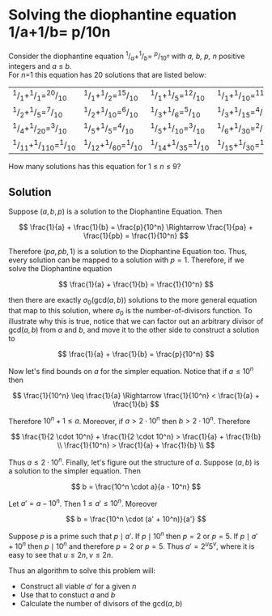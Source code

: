 # Solving the diophantine equation 1/a+1/b= p/10n

Consider the diophantine equation <sup>1</sup>/<sub><var>a</var></sub>+<sup>1</sup>/<sub><var>b</var></sub>= <sup><var>p</var></sup>/<sub>10<sup><var>n</var></sup></sub> with <var>a, b, p, n</var> positive integers and <var>a</var> ≤ <var>b</var>.<br />
For <var>n</var>=1 this equation has 20 solutions that are listed below:
<table><tr><td width="120"><sup>1</sup>/<sub>1</sub>+<sup>1</sup>/<sub>1</sub>=<sup>20</sup>/<sub>10</sub></td>
<td width="120"><sup>1</sup>/<sub>1</sub>+<sup>1</sup>/<sub>2</sub>=<sup>15</sup>/<sub>10</sub></td>
<td width="120"><sup>1</sup>/<sub>1</sub>+<sup>1</sup>/<sub>5</sub>=<sup>12</sup>/<sub>10</sub></td>
<td width="120"><sup>1</sup>/<sub>1</sub>+<sup>1</sup>/<sub>10</sub>=<sup>11</sup>/<sub>10</sub></td>
<td width="120"><sup>1</sup>/<sub>2</sub>+<sup>1</sup>/<sub>2</sub>=<sup>10</sup>/<sub>10</sub></td>
</tr><tr><td width="120"><sup>1</sup>/<sub>2</sub>+<sup>1</sup>/<sub>5</sub>=<sup>7</sup>/<sub>10</sub></td>
<td width="120"><sup>1</sup>/<sub>2</sub>+<sup>1</sup>/<sub>10</sub>=<sup>6</sup>/<sub>10</sub></td>
<td width="120"><sup>1</sup>/<sub>3</sub>+<sup>1</sup>/<sub>6</sub>=<sup>5</sup>/<sub>10</sub></td>
<td width="120"><sup>1</sup>/<sub>3</sub>+<sup>1</sup>/<sub>15</sub>=<sup>4</sup>/<sub>10</sub></td>
<td width="120"><sup>1</sup>/<sub>4</sub>+<sup>1</sup>/<sub>4</sub>=<sup>5</sup>/<sub>10</sub></td>
</tr><tr><td width="120"><sup>1</sup>/<sub>4</sub>+<sup>1</sup>/<sub>20</sub>=<sup>3</sup>/<sub>10</sub></td>
<td width="120"><sup>1</sup>/<sub>5</sub>+<sup>1</sup>/<sub>5</sub>=<sup>4</sup>/<sub>10</sub></td>
<td width="120"><sup>1</sup>/<sub>5</sub>+<sup>1</sup>/<sub>10</sub>=<sup>3</sup>/<sub>10</sub></td>
<td width="120"><sup>1</sup>/<sub>6</sub>+<sup>1</sup>/<sub>30</sub>=<sup>2</sup>/<sub>10</sub></td>
<td width="120"><sup>1</sup>/<sub>10</sub>+<sup>1</sup>/<sub>10</sub>=<sup>2</sup>/<sub>10</sub></td>
</tr><tr><td width="120"><sup>1</sup>/<sub>11</sub>+<sup>1</sup>/<sub>110</sub>=<sup>1</sup>/<sub>10</sub></td>
<td width="120"><sup>1</sup>/<sub>12</sub>+<sup>1</sup>/<sub>60</sub>=<sup>1</sup>/<sub>10</sub></td>
<td width="120"><sup>1</sup>/<sub>14</sub>+<sup>1</sup>/<sub>35</sub>=<sup>1</sup>/<sub>10</sub></td>
<td width="120"><sup>1</sup>/<sub>15</sub>+<sup>1</sup>/<sub>30</sub>=<sup>1</sup>/<sub>10</sub></td>
<td width="120"><sup>1</sup>/<sub>20</sub>+<sup>1</sup>/<sub>20</sub>=<sup>1</sup>/<sub>10</sub></td>
</tr></table>How many solutions has this equation for 1 ≤ <var>n</var> ≤ 9?

## Solution

Suppose $(a, b, p)$ is a solution to the Diophantine Equation. Then

$$
\frac{1}{a} + \frac{1}{b} = \frac{p}{10^n} \Rightarrow \frac{1}{pa} + \frac{1}{pb} = \frac{1}{10^n}
$$

Therefore $(pa, pb, 1)$ is a solution to the Diophantine Equation too. Thus, every solution can be mapped to a solution with $p = 1$. Therefore, if we solve the Diophantine equation

$$
\frac{1}{a} + \frac{1}{b} = \frac{1}{10^n}
$$

then there are exactly $\sigma_0(\text{gcd}(a, b))$ solutions to the more general equation that map to this solution, where $\sigma_0$ is the number-of-divisors function. To illustrate why this is true, notice that we can factor out an arbitrary divisor of $\text{gcd}(a, b)$ from $a$ and $b$, and move it to the other side to construct a solution to

$$
\frac{1}{a} + \frac{1}{b} = \frac{p}{10^n}
$$

Now let's find bounds on $a$ for the simpler equation. Notice that if $a \leq 10^n$ then

$$
\frac{1}{10^n} \leq \frac{1}{a} \Rightarrow \frac{1}{10^n} < \frac{1}{a} + \frac{1}{b}
$$

Therefore $10^n + 1 \leq a$. Moreover, if $a > 2 \cdot 10^n$ then $b > 2 \cdot 10^n$. Therefore

$$
\frac{1}{2 \cdot 10^n} + \frac{1}{2 \cdot 10^n} > \frac{1}{a} + \frac{1}{b} \\
\frac{1}{10^n} > \frac{1}{a} + \frac{1}{b} \\
$$

Thus $a \leq 2 \cdot 10^n$. Finally, let's figure out the structure of $a$. Suppose $(a, b)$ is a solution to the simpler equation. Then

$$
b = \frac{10^n \cdot a}{a - 10^n}
$$

Let $a' = a - 10^n$. Then $1 \leq a' \leq 10^n$. Moreover

$$
b = \frac{10^n \cdot (a' + 10^n)}{a'}
$$

Suppose $p$ is a prime such that $p \mid a'$. If $p \mid 10^n$ then $p = 2$ or $p = 5$. If $p \mid a' + 10^n$ then $p \mid 10^n$ and therefore $p = 2$ or $p = 5$. Thus $a' = 2^u 5^v$, where it is easy to see that $u \leq 2n, v \leq 2n$.

Thus an algorithm to solve this problem will:

- Construct all viable $a'$ for a given $n$
- Use that to constuct $a$ and $b$
- Calculate the number of divisors of the $\text{gcd}(a, b)$
